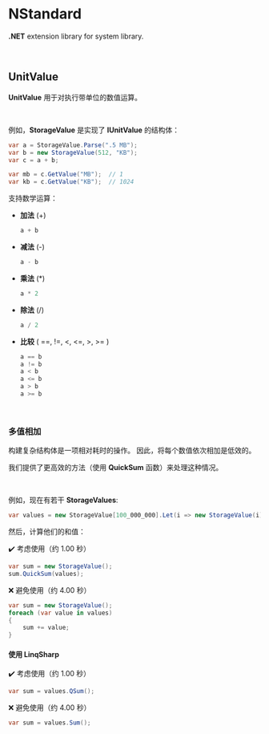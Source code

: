 # NStandard

**.NET** extension library for system library.

<br/>

## UnitValue

**UnitValue** 用于对执行带单位的数值运算。

<br/>

例如，**StorageValue** 是实现了 **IUnitValue** 的结构体：

```csharp
var a = StorageValue.Parse(".5 MB");
var b = new StorageValue(512, "KB");
var c = a + b;

var mb = c.GetValue("MB");	// 1
var kb = c.GetValue("KB");	// 1024
```

支持数学运算：

- **加法** (+)

  ```csharp
  a + b
  ```

- **减法** (-)

  ```csharp
  a - b
  ```

- **乘法** (*)

  ```csharp
  a * 2
  ```

- **除法** (/)

  ```csharp
  a / 2
  ```

- **比较** ( ==, !=, <, <=, >, >= )

  ```csharp
  a == b
  a != b
  a < b
  a <= b
  a > b
  a >= b
  ```

<br/>

### 多值相加

构建复杂结构体是一项相对耗时的操作。 因此，将每个数值依次相加是低效的。

我们提供了更高效的方法（使用 **QuickSum** 函数）来处理这种情况。

<br/>

例如，现在有若干 **StorageValues**:

```csharp
var values = new StorageValue[100_000_000].Let(i => new StorageValue(i));
```

然后，计算他们的和值：

✔️ 考虑使用（约 1.00 秒）

```csharp
var sum = new StorageValue();
sum.QuickSum(values);
```

❌ 避免使用（约 4.00 秒）

```csharp
var sum = new StorageValue();
foreach (var value in values)
{
    sum += value;
}
```

#### 使用 LinqSharp

✔️ 考虑使用（约 1.00 秒）

```csharp
var sum = values.QSum();
```

❌ 避免使用（约 4.00 秒）

```csharp
var sum = values.Sum();
```

<br/>

